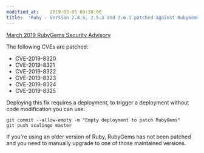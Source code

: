 ```yaml
---
modified_at:	2019-03-05 09:30:00
title:	'Ruby - Version 2.4.5, 2.5.3 and 2.6.1 patched against RubyGems CVEs'
---
```


[March 2019 RubyGems Security Advisory](https://blog.rubygems.org/2019/03/05/security-advisories-2019-03.html)

The following CVEs are patched:

* CVE-2019-8320
* CVE-2019-8321
* CVE-2019-8322
* CVE-2019-8323
* CVE-2019-8324
* CVE-2019-8325

Deploying this fix requires a deployment, to trigger
a deployment without code modification you can use:

```
git commit --allow-empty -m "Empty deployment to patch RubyGems"
git push scalingo master
```

If you're using an older version of Ruby,
RubyGems has not been patched and you need to
manually upgrade to one of those maintained
versions.
